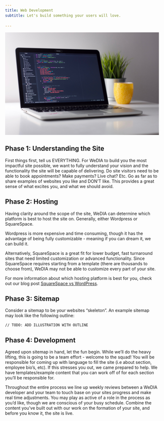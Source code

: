 ```yaml
---
title: Web Development
subtitle: Let's build something your users will love.

---
```


![](/images/web/process.jpg)

## Phase 1: Understanding the Site 

First things first, tell us EVERYTHING. For WeDIA to build you the most
impactful site possible, we want to fully understand your vision and the
functionality the site will be capable of delivering. Do site visitors need to
be able to book appointments? Make payments? Live chat? Etc. Go as far as to
share examples of websites you like and DON’T like. This provides a great sense
of what excites you, and what we should avoid. 

## Phase 2: Hosting

Having clarity around the scope of the site, WeDIA can determine which platform
is best to host the site on. Generally, either Wordpress or SquareSpace. 

Wordpress is more expensive and time consuming, though it has the advantage of
being fully customizable - meaning if you can dream it, we can build it.

Alternatively, SquareSpace is a great fit for lower budget, fast turnaround
sites that need limited customization or advanced functionality. Since
SquareSpace requires starting from a template (there are thousands to choose
from), WeDIA may not be able to customize every part of your site.

For more information about which hosting platform is best for you, check out our
blog post [SquareSpace vs WordPress](/blog/squarespace-vs-wordpress).

## Phase 3: Sitemap

Consider a sitemap to be your websites “skeleton”. An example sitemap may look
like the following outline: 

```
// TODO: ADD ILLUSTRATION WITH OUTLINE
```

## Phase 4: Development 

Agreed upon sitemap in hand, let the fun begin. While we’ll do the heavy
lifting, this is going to be a team effort - welcome to the squad! You will be
responsible for coming up with language to fill the site (i.e about section,
employee bio’s, etc). If this stresses you out, we came prepared to help. We
have templates/example content that you can work off of for each section you’ll
be responsible for. 

Throughout the entire process we line up weekly reviews between a WeDIA
developer and your team to touch base on your sites progress and make real time
adjustments. You may play as active of a role in the process as you’d like,
though we are conscious of your busy schedule. Combine the content you’ve built
out with our work on the formation of your site, and before you know it, the
site is live. 


